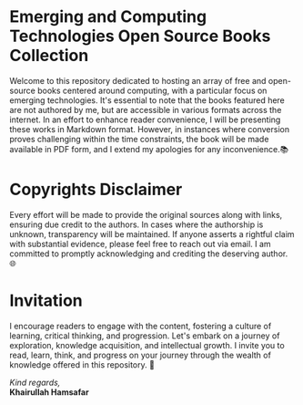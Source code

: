 # Emerging and Computing Technologies Open Source Books Collection
Welcome to this repository dedicated to hosting an array of free and open-source books centered around computing, with a particular focus on emerging technologies. It's essential to note that the books featured here are not authored by me, but are accessible in various formats across the internet. In an effort to enhance reader convenience, I will be presenting these works in Markdown format. However, in instances where conversion proves challenging within the time constraints, the book will be made available in PDF form, and I extend my apologies for any inconvenience.📚

# Copyrights Disclaimer
Every effort will be made to provide the original sources along with links, ensuring due credit to the authors. In cases where the authorship is unknown, transparency will be maintained. If anyone asserts a rightful claim with substantial evidence, please feel free to reach out via email. I am committed to promptly acknowledging and crediting the deserving author. 🌐

# Invitation
I encourage readers to engage with the content, fostering a culture of learning, critical thinking, and progression. Let's embark on a journey of exploration, knowledge acquisition, and intellectual growth. I invite you to read, learn, think, and progress on your journey through the wealth of knowledge offered in this repository. 🚀

_Kind regards,_<br/>
**Khairullah Hamsafar**

